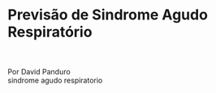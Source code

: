 # Previsão de Sindrome Agudo Respiratório <br><br>
Por David Panduro<br>
sindrome agudo respiratorio
